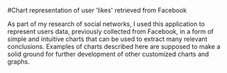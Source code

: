 #Chart representation of user 'likes' retrieved from Facebook

As part of my research of social networks, I used this application to represent users data, previously collected from Facebook, in a form of simple and intuitive charts that can be used to extract many relevant conclusions. Examples of charts described here are supposed to make a solid ground for further development of other customized charts and graphs.